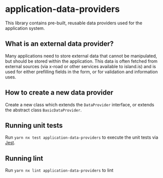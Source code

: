 # application-data-providers

This library contains pre-built, reusable data providers used for the application system.

## What is an external data provider?

Many applications need to store external data that cannot be manipulated, but should be stored within the application. This data is often fetched from external sources (via x-road or other services available to island.is) and is used for either prefilling fields in the form, or for validation and information uses.

## How to create a new data provider

Create a new class which extends the `DataProvider` interface, or extends the abstract class `BasicDataProvider`.

## Running unit tests

Run `yarn nx test application-data-providers` to execute the unit tests via [Jest](https://jestjs.io).

## Running lint

Run `yarn nx lint application-data-providers` to lint
